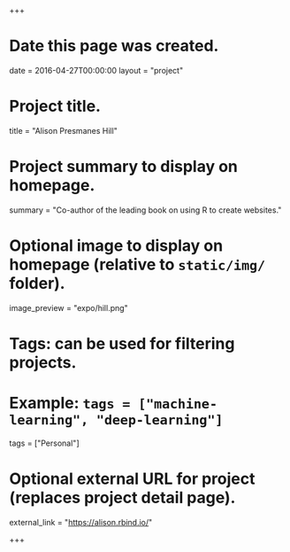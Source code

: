 +++
# Date this page was created.
date = 2016-04-27T00:00:00
layout = "project"

# Project title.
title = "Alison Presmanes Hill"

# Project summary to display on homepage.
summary = "Co-author of the leading book on using R to create websites."

# Optional image to display on homepage (relative to `static/img/` folder).
image_preview = "expo/hill.png"

# Tags: can be used for filtering projects.
# Example: `tags = ["machine-learning", "deep-learning"]`
tags = ["Personal"]

# Optional external URL for project (replaces project detail page).
external_link = "https://alison.rbind.io/"

+++
